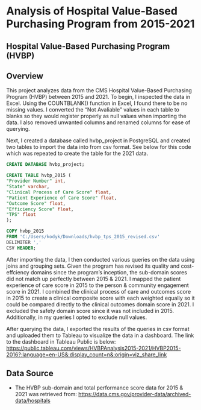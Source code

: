 # Analysis of Hospital Value-Based Purchasing Program from 2015-2021 #

## Hospital Value-Based Purchasing Program (HVBP) ##


## Overview ##

This project analyzes data from the CMS Hospital Value-Based Purchasing Program (HVBP) between 2015 and 2021. To begin, I inspected the data in Excel. Using the COUNTBLANK() function in Excel, I found there to be no missing values. I converted the “Not Avaliable” values in each table to blanks so they would register properly as null values when importing the data. I also removed unwanted columns and renamed columns for ease of querying. 

Next, I created a database called hvbp_project in PostgreSQL and created two tables to import the data into from csv format. See below for this code which was repeated to create the table for the 2021 data.

```SQL
CREATE DATABASE hvbp_project; 
```
```SQL
CREATE TABLE hvbp_2015 (
"Provider Number" int,
"State" varchar,
"Clinical Process of Care Score" float,
"Patient Experience of Care Score" float,
"Outcome Score" float,
"Efficiency Score" float,
"TPS" float						
);
```
```SQL
COPY hvbp_2015
FROM 'C:/Users/kodyk/Downloads/hvbp_tps_2015_revised.csv'
DELIMITER ','
CSV HEADER;
```

After importing the data, I then conducted various queries on the data using joins and grouping sets. Given the program has revised its quality and cost-effciency domains since the program’s inception, the sub-domain scores did not match up perfectly between 2015 & 2021. I mapped the patient experience of care score in 2015 to the person & community engagement score in 2021. I combined the clinical process of care and outcomes score in 2015 to create a clinical composite score with each weighted equally so it could be compared directly to the clinical outcomes domain score in 2021. I excluded the safety domain score since it was not included in 2015. Additionally, in my queries I opted to exclude null values. 

After querying the data, I exported the results of the queries in csv format and uploaded them to Tableau to visualize the data in a dashboard. The link to the dashboard in Tableau Public is below:
https://public.tableau.com/views/HVBPAnalysis2015-2021/HVBP2015-2016?:language=en-US&:display_count=n&:origin=viz_share_link


## Data Source ##
* The HVBP sub-domain and total performance score data for 2015 & 2021 was retrieved from: 
https://data.cms.gov/provider-data/archived-data/hospitals
